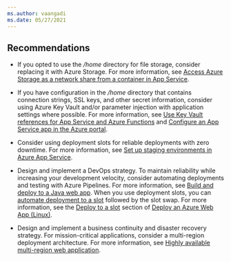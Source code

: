 ```yaml
---
ms.author: vaangadi
ms.date: 05/27/2021
---
```


## Recommendations

* If you opted to use the */home* directory for file storage, consider replacing it with Azure Storage. For more information, see [Access Azure Storage as a network share from a container in App Service](/azure/app-service/configure-connect-to-azure-storage).

* If you have configuration in the */home* directory that contains connection strings, SSL keys, and other secret information, consider using Azure Key Vault and/or parameter injection with application settings where possible. For more information, see [Use Key Vault references for App Service and Azure Functions](/azure/app-service/app-service-key-vault-references) and [Configure an App Service app in the Azure portal](/azure/app-service/configure-common).

* Consider using deployment slots for reliable deployments with zero downtime. For more information, see [Set up staging environments in Azure App Service](/azure/app-service/deploy-staging-slots).

* Design and implement a DevOps strategy. To maintain reliability while increasing your development velocity, consider automating deployments and testing with Azure Pipelines. For more information, see [Build and deploy to a Java web app](/azure/devops/pipelines/ecosystems/java-webapp). When you use deployment slots, you can [automate deployment to a slot](/azure/devops/pipelines/targets/webapp?tabs=yaml#deploy-to-a-slot) followed by the slot swap. For more information, see the [Deploy to a slot](/azure/devops/pipelines/targets/webapp-linux?tabs=java%2Cyaml#deploy-to-a-slot) section of [Deploy an Azure Web App (Linux)](/azure/devops/pipelines/targets/webapp-linux?tabs=java%2Cyaml).

* Design and implement a business continuity and disaster recovery strategy. For mission-critical applications, consider a multi-region deployment architecture. For more information, see [Highly available multi-region web application](/azure/architecture/reference-architectures/app-service-web-app/multi-region).
